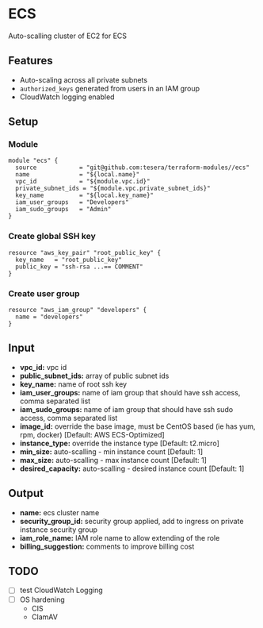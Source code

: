 # ECS
Auto-scalling cluster of EC2 for ECS

## Features
- Auto-scaling across all private subnets
- `authorized_keys` generated from users in an IAM group
- CloudWatch logging enabled

## Setup
### Module
```hcl-terraform
module "ecs" {
  source            = "git@github.com:tesera/terraform-modules//ecs"
  name              = "${local.name}"
  vpc_id            = "${module.vpc.id}"
  private_subnet_ids = "${module.vpc.private_subnet_ids}"
  key_name          = "${local.key_name}"
  iam_user_groups   = "Developers"
  iam_sudo_groups   = "Admin"
}
```

### Create global SSH key
```hcl-terraform
resource "aws_key_pair" "root_public_key" {
  key_name   = "root_public_key"
  public_key = "ssh-rsa ...== COMMENT"
}
```

### Create user group
```hcl-terraform
resource "aws_iam_group" "developers" {
  name = "developers"
}
```

## Input
- **vpc_id:** vpc id
- **public_subnet_ids:** array of public subnet ids
- **key_name:** name of root ssh key
- **iam_user_groups:** name of iam group that should have ssh access, comma separated list
- **iam_sudo_groups:** name of iam group that should have ssh sudo access, comma separated list
- **image_id:** override the base image, must be CentOS based (ie has yum, rpm, docker) [Default: AWS ECS-Optimized]
- **instance_type:** override the instance type [Default: t2.micro]
- **min_size:** auto-scalling - min instance count [Default: 1]
- **max_size:** auto-scalling - max instance count [Default: 1]
- **desired_capacity:** auto-scalling - desired instance count [Default: 1]

## Output
- **name:** ecs cluster name
- **security_group_id:** security group applied, add to ingress on private instance security group
- **iam_role_name:** IAM role name to allow extending of the role
- **billing_suggestion:** comments to improve billing cost


## TODO
- [ ] test CloudWatch Logging
- [ ] OS hardening
  - CIS
  - ClamAV
